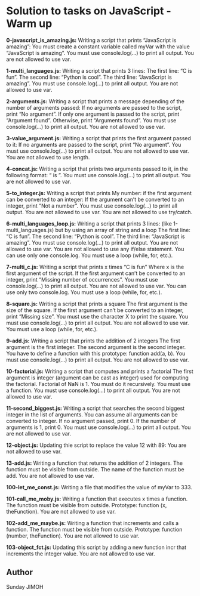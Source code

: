 # Solution to tasks on JavaScript - Warm up


**0-javascript_is_amazing.js:** Writing a script that prints “JavaScript is amazing”:
You must create a constant variable called myVar with the value “JavaScript is amazing”.
You must use console.log(...) to print all output.
You are not allowed to use var.


**1-multi_languages.js:** Writing a script that prints 3 lines:
The first line: “C is fun”.
The second line: “Python is cool”.
The third line: “JavaScript is amazing”.
You must use console.log(...) to print all output.
You are not allowed to use var.


**2-arguments.js:** Writing a script that prints a message depending of the number of arguments passed:
If no arguments are passed to the script, print “No argument”.
If only one argument is passed to the script, print “Argument found”.
Otherwise, print “Arguments found”.
You must use console.log(...) to print all output.
You are not allowed to use var.


**3-value_argument.js:** Writing a script that prints the first argument passed to it:
If no arguments are passed to the script, print “No argument”.
You must use console.log(...) to print all output.
You are not allowed to use var.
You are not allowed to use length.


**4-concat.js:** Writing a script that prints two arguments passed to it, in the following format: “ is ”.
You must use console.log(...) to print all output.
You are not allowed to use var.


**5-to_integer.js:** Writing a script that prints My number: <first argument converted in integer> if the first argument can be converted to an integer:
If the argument can’t be converted to an integer, print “Not a number”.
You must use console.log(...) to print all output.
You are not allowed to use var.
You are not allowed to use try/catch.


**6-multi_languages_loop.js:** Writing a script that prints 3 lines: (like 1-multi_languages.js) but by using an array of string and a loop
The first line: “C is fun”.
The second line: “Python is cool”.
The third line: “JavaScript is amazing”.
You must use console.log(...) to print all output.
You are not allowed to use var.
You are not allowed to use any if/else statement.
You can use only one console.log.
You must use a loop (while, for, etc.).


**7-multi_c.js:** Writing a script that prints x times “C is fun”
Where x is the first argument of the script.
If the first argument can’t be converted to an integer, print “Missing number of occurrences”.
You must use console.log(...) to print all output.
You are not allowed to use var.
You can use only two console.log.
You must use a loop (while, for, etc.).


**8-square.js:** Writing a script that prints a square
The first argument is the size of the square.
If the first argument can’t be converted to an integer, print “Missing size”.
You must use the character X to print the square.
You must use console.log(...) to print all output.
You are not allowed to use var.
You must use a loop (while, for, etc.).


**9-add.js:** Writing a script that prints the addition of 2 integers
The first argument is the first integer.
The second argument is the second integer.
You have to define a function with this prototype: function add(a, b).
You must use console.log(...) to print all output.
You are not allowed to use var.


**10-factorial.js:** Writing a script that computes and prints a factorial
The first argument is integer (argument can be cast as integer) used for computing the factorial.
Factorial of NaN is 1.
You must do it recursively.
You must use a function.
You must use console.log(...) to print all output.
You are not allowed to use var.


**11-second_biggest.js:** Writing a script that searches the second biggest integer in the list of arguments.
You can assume all arguments can be converted to integer.
If no argument passed, print 0.
If the number of arguments is 1, print 0.
You must use console.log(...) to print all output.
You are not allowed to use var.


**12-object.js:** Updating thie script to replace the value 12 with 89:
You are not allowed to use var.


**13-add.js:** Writing a function that returns the addition of 2 integers.
The function must be visible from outside.
The name of the function must be add.
You are not allowed to use var.


**100-let_me_const.js:** Writing a file that modifies the value of myVar to 333.


**101-call_me_moby.js:** Writing a function that executes x times a function.
The function must be visible from outside.
Prototype: function (x, theFunction).
You are not allowed to use var.


**102-add_me_maybe.js:** Writing a function that increments and calls a function.
The function must be visible from outside.
Prototype: function (number, theFunction).
You are not allowed to use var.


**103-object_fct.js:** Updating this script by adding a new function incr that increments the integer value.
You are not allowed to use var.

## Author
Sunday JIMOH
